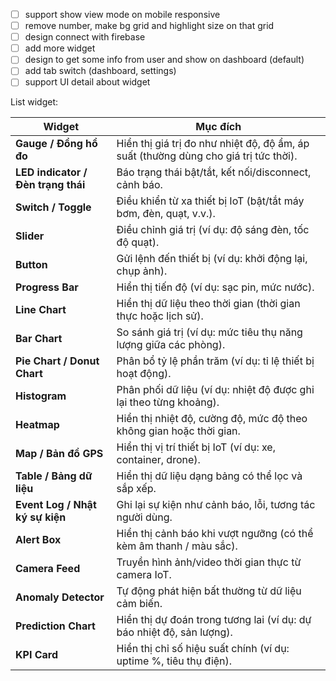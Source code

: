 - [ ] support show view mode on mobile responsive
- [ ] remove number, make bg grid and highlight size on that grid
- [ ] design connect with firebase
- [ ] add more widget
- [ ] design to get some info from user and show on dashboard (default)
- [ ] add tab switch (dashboard, settings)
- [ ] support UI detail about widget

List widget:

| Widget                             | Mục đích                                                                             |
| ---------------------------------- | ------------------------------------------------------------------------------------ |
| **Gauge / Đồng hồ đo**             | Hiển thị giá trị đo như nhiệt độ, độ ẩm, áp suất (thường dùng cho giá trị tức thời). |
| **LED indicator / Đèn trạng thái** | Báo trạng thái bật/tắt, kết nối/disconnect, cảnh báo.                                |
| **Switch / Toggle**                | Điều khiển từ xa thiết bị IoT (bật/tắt máy bơm, đèn, quạt, v.v.).                    |
| **Slider**                         | Điều chỉnh giá trị (ví dụ: độ sáng đèn, tốc độ quạt).                                |
| **Button**                         | Gửi lệnh đến thiết bị (ví dụ: khởi động lại, chụp ảnh).                              |
| **Progress Bar**                   | Hiển thị tiến độ (ví dụ: sạc pin, mức nước).                                         |
| **Line Chart**                     | Hiển thị dữ liệu theo thời gian (thời gian thực hoặc lịch sử).                       |
| **Bar Chart**                      | So sánh giá trị (ví dụ: mức tiêu thụ năng lượng giữa các phòng).                     |
| **Pie Chart / Donut Chart**        | Phân bổ tỷ lệ phần trăm (ví dụ: tỉ lệ thiết bị hoạt động).                           |
| **Histogram**                      | Phân phối dữ liệu (ví dụ: nhiệt độ được ghi lại theo từng khoảng).                   |
| **Heatmap**                        | Hiển thị nhiệt độ, cường độ, mức độ theo không gian hoặc thời gian.                  |
| **Map / Bản đồ GPS**               | Hiển thị vị trí thiết bị IoT (ví dụ: xe, container, drone).                          |
| **Table / Bảng dữ liệu**           | Hiển thị dữ liệu dạng bảng có thể lọc và sắp xếp.                                    |
| **Event Log / Nhật ký sự kiện**    | Ghi lại sự kiện như cảnh báo, lỗi, tương tác người dùng.                             |
| **Alert Box**                      | Hiển thị cảnh báo khi vượt ngưỡng (có thể kèm âm thanh / màu sắc).                   |
| **Camera Feed**                    | Truyền hình ảnh/video thời gian thực từ camera IoT.                                  |
| **Anomaly Detector**               | Tự động phát hiện bất thường từ dữ liệu cảm biến.                                    |
| **Prediction Chart**               | Hiển thị dự đoán trong tương lai (ví dụ: dự báo nhiệt độ, sản lượng).                |
| **KPI Card**                       | Hiển thị chỉ số hiệu suất chính (ví dụ: uptime %, tiêu thụ điện).                    |
